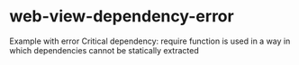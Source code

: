 # web-view-dependency-error
Example with error Critical dependency: require function is used in a way in which dependencies cannot be statically extracted
